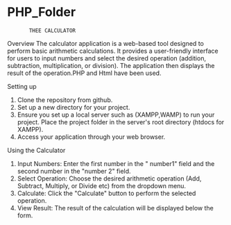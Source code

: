 # PHP_Folder
           THEE CALCULATOR

Overview
The calculator application is a web-based tool designed to perform basic arithmetic calculations. It provides a user-friendly interface for users to input numbers and select the desired operation (addition, subtraction, multiplication, or division). The application then displays the result of the operation.PHP and Html have been used.

 Setting up 
1.	Clone the repository from github.
2.	 Set up a new directory for your project.
3.	Ensure you set up a local server such as (XAMPP,WAMP) to run your project. Place the project folder in the server's root directory (htdocs for XAMPP).
4.	Access your application through your web browser.
   
 Using the Calculator
1.	Input Numbers: Enter the first number in the " number1" field and the second number in the "number 2" field.
2.	Select Operation: Choose the desired arithmetic operation (Add, Subtract, Multiply, or Divide etc) from the dropdown menu.
3.	Calculate: Click the "Calculate" button to perform the selected operation.
4.	View Result: The result of the calculation will be displayed below the form.

